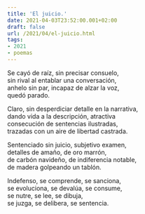```yaml
---
title: 'El juicio.'
date: 2021-04-03T23:52:00.001+02:00
draft: false
url: /2021/04/el-juicio.html
tags: 
- 2021
- poemas
---
```


Se cayó de raíz, sin precisar consuelo,  
sin rival al entablar una conversación,  
anhelo sin par, incapaz de alzar la voz,  
quedó parado.  

Claro, sin desperdiciar detalle en la narrativa,  
dando vida a la descripción, atractiva  
consecución de sentencias ilustradas,  
trazadas con un aire de libertad castrada.  

Sentenciado sin juicio, subjetivo examen,  
detalles de amaño, de oro marrón,  
de carbón navideño, de indiferencia notable,  
de madera golpeando un tablón.  

Indefenso, se comprende, se sanciona,  
se evoluciona, se devalúa, se consume,  
se nutre, se lee, se dibuja,  
se juzga, se delibera, se sentencia.  